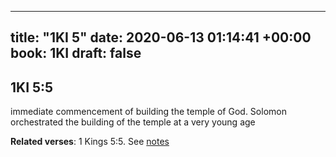 
---
title: "1KI 5"
date: 2020-06-13 01:14:41 +00:00
book: 1KI
draft: false
---

## 1KI 5:5

immediate commencement of building the temple of God. Solomon orchestrated the building of the temple at a very young age

**Related verses**: 1 Kings 5:5. See [notes](https://my.bible.com/notes/3450694853121008108)

